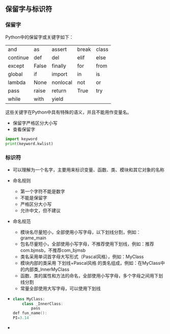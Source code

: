 ## 保留字与标识符



### 保留字

Python中的保留字或关键字如下：

|          |       |          |       |       |
| -------- | ----- | -------- | ----- | ----- |
| and      | as    | assert   | break | class |
| continue | def   | del      | elif  | else  |
| except   | False | finally  | for   | from  |
| global   | if    | import   | in    | is    |
| lambda   | None  | nonlocal | not   | or    |
| pass     | raise | return   | True  | try   |
| while    | with  | yield    |       |       |

这些关键字在Python中具有特殊的语义，并且不能用作变量名。

* 保留字严格区分大小写
* 查看保留字

```python
import keyword
print(keyword.kwlist)
```



### 标识符

* 可以理解为一个名字，主要用来标识变量、函数、类、模块和其它对象的名称
* 命名规则
  * 第一个字符不能是数字
  * 不能是保留字
  * 严格区分大小写
  * 允许中文，但不建议
* 命名规范
  * 模块名尽量短小，全部使用小写字母，以下划线分割，例如：grame_main
  * 包名尽量短小，全部使用小写字母，不推荐使用下划线，例如：推荐com.bjmsb，不推荐com_bjmsb
  * 类名采用单词首字母大写形式（Pascal风格），例如：MyClass
  * 模块内部的类采用 下划线+Pascal风格 的类名组成，例如：在MyClass中的内部类_InnerMyClass
  * 函数、类的属性和方法的命名，全部使用小写字母，多个字母之间用下划线分割
  * 常量全部使用大写字母，可以使用下划线 
  
* ```c++
  class MyClass:
      class _InnerClass:
          pass
  def fun_name():
  PI=3.14
  ```

* 



